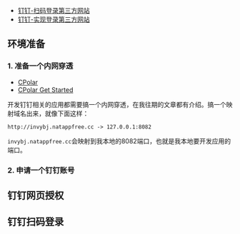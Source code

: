 - [钉钉-扫码登录第三方网站](https://open.dingtalk.com/document/isv/scan-qr-code-to-login-isvapp)
- [钉钉-实现登录第三方网站](https://open.dingtalk.com/document/orgapp/tutorial-obtaining-user-personal-information)

## 环境准备

### 1. 准备一个内网穿透
- [CPolar](https://cpolar.com)
- [CPolar Get Started](https://dashboard.cpolar.com/get-started)

开发钉钉相关的应用都需要搞一个内网穿透，在我往期的文章都有介绍。搞一个映射域名出来，就像下面这样：
```shell
http://invybj.natappfree.cc -> 127.0.0.1:8082 
```

`invybj.natappfree.cc`会映射到我本地的8082端口，也就是我本地要开发应用的端口。

### 2. 申请一个钉钉账号


## 钉钉网页授权


## 钉钉扫码登录

